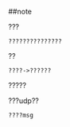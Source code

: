 ##note


   ???
    
    ???????????????
    
   ??  
   
    ????->??????
    
   ?????
   
   ???udp??
 
    ????msg